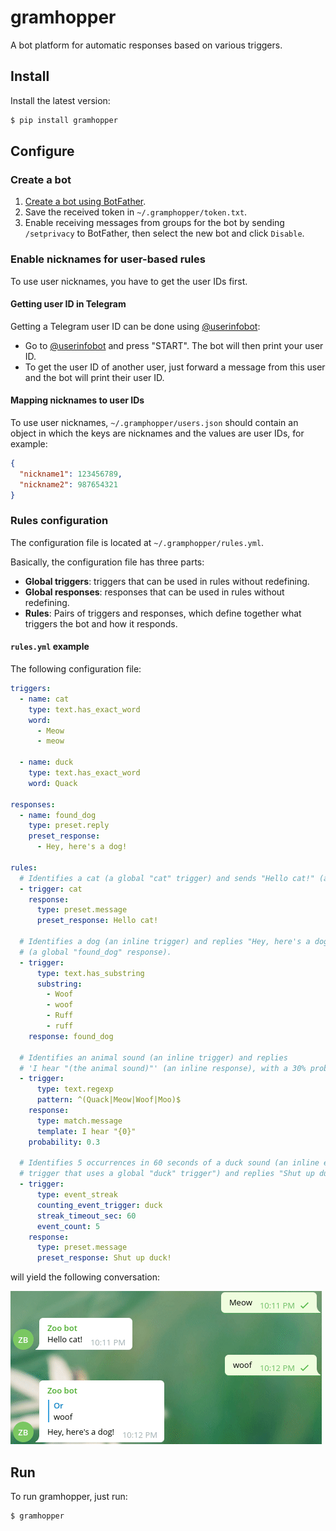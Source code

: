 # gramhopper
A bot platform for automatic responses based on various triggers.

## Install
Install the latest version:

```bash
$ pip install gramhopper
```

## Configure

### Create a bot
1. [Create a bot using BotFather](https://core.telegram.org/bots#6-botfather).
2. Save the received token in `~/.gramphopper/token.txt`.
3. Enable receiving messages from groups for the bot by sending `/setprivacy` to BotFather,
 then select the new bot and click `Disable`. 

### Enable nicknames for user-based rules
To use user nicknames, you have to get the user IDs first.

#### Getting user ID in Telegram
Getting a Telegram user ID can be done using [@userinfobot](https://telegram.me/userinfobot):
* Go to [@userinfobot](https://telegram.me/userinfobot) and press "START". 
    The bot will then print your user ID.
* To get the user ID of another user, just forward a message from this user and the bot will print their user ID. 

#### Mapping nicknames to user IDs
To use user nicknames, `~/.gramphopper/users.json` should contain an object in which the keys 
are nicknames and the values are user IDs, for example:
```json
{
  "nickname1": 123456789,
  "nickname2": 987654321
}
``` 

### Rules configuration
The configuration file is located at `~/.gramphopper/rules.yml`.
 
Basically, the configuration file has three parts:
* **Global triggers**: triggers that can be used in rules without redefining.
* **Global responses**: responses that can be used in rules without redefining.
* **Rules**: Pairs of triggers and responses, which define together what triggers the bot and how it responds.

#### `rules.yml` example
The following configuration file:
```yaml
triggers:
  - name: cat
    type: text.has_exact_word
    word:
      - Meow
      - meow

  - name: duck
    type: text.has_exact_word
    word: Quack

responses:
  - name: found_dog
    type: preset.reply
    preset_response:
      - Hey, here's a dog!

rules:
  # Identifies a cat (a global "cat" trigger) and sends "Hello cat!" (an inline response).
  - trigger: cat
    response:
      type: preset.message
      preset_response: Hello cat!

  # Identifies a dog (an inline trigger) and replies "Hey, here's a dog!"
  # (a global "found_dog" response).
  - trigger:
      type: text.has_substring
      substring:
        - Woof
        - woof
        - Ruff
        - ruff
    response: found_dog

  # Identifies an animal sound (an inline trigger) and replies 
  # 'I hear "(the animal sound)"' (an inline response), with a 30% probability.
  - trigger:
      type: text.regexp
      pattern: ^(Quack|Meow|Woof|Moo)$
    response:
      type: match.message
      template: I hear "{0}"
    probability: 0.3

  # Identifies 5 occurrences in 60 seconds of a duck sound (an inline event_streak
  # trigger that uses a global "duck" trigger") and replies "Shut up duck!".
  - trigger:
      type: event_streak
      counting_event_trigger: duck
      streak_timeout_sec: 60
      event_count: 5
    response:
      type: preset.message
      preset_response: Shut up duck!
```
will yield the following conversation:

![](./demo.gif "Conversation example")


## Run
To run gramhopper, just run:
```bash
$ gramhopper
```
